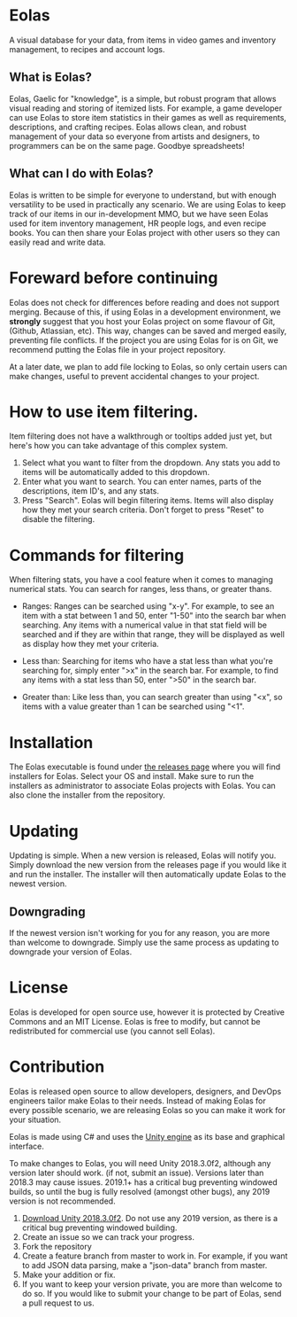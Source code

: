 # Eolas

A visual database for your data, from items in video games and inventory management, to recipes and account logs.

## What is Eolas?
Eolas, Gaelic for "knowledge", is a simple, but robust program that allows visual reading and storing of itemized lists. For example, a game developer can use Eolas to store item statistics in their games as well as requirements, descriptions, and crafting recipes. Eolas allows clean, and robust management of your data so everyone from artists and designers, to programmers can be on the same page. Goodbye spreadsheets!

## What can I do with Eolas?
Eolas is written to be simple for everyone to understand, but with enough versatility to be used in practically any scenario. We are using Eolas to keep track of our items in our in-development MMO, but we have seen Eolas used for item inventory management, HR people logs, and even recipe books. You can then share your Eolas project with other users so they can easily read and write data.

# Foreward before continuing
Eolas does not check for differences before reading and does not support merging. Because of this, if using Eolas in a development environment, we **strongly** suggest that you host your Eolas project on some flavour of Git, (Github, Atlassian, etc). This way, changes can be saved and merged easily, preventing file conflicts. If the project you are using Eolas for is on Git, we recommend putting the Eolas file in your project repository. 

At a later date, we plan to add file locking to Eolas, so only certain users can make changes, useful to prevent accidental changes to your project.

# How to use item filtering.
Item filtering does not have a walkthrough or tooltips added just yet, but here's how you can take advantage of this complex system.

1. Select what you want to filter from the dropdown. Any stats you add to items will be automatically added to this dropdown. 
2. Enter what you want to search. You can enter names, parts of the descriptions, item ID's, and any stats.
3. Press "Search". Eolas will begin filtering items. Items will also display how they met your search criteria. Don't forget to press "Reset" to disable the filtering.

# Commands for filtering
When filtering stats, you have a cool feature when it comes to managing numerical stats. You can search for ranges, less thans, or greater thans. 

- Ranges: Ranges can be searched using "x-y". For example, to see an item with a stat between 1 and 50, enter "1-50" into the search bar when searching. Any items with a numerical value in that stat field will be searched and if they are within that range, they will be displayed as well as display how they met your criteria. 

- Less than: Searching for items who have a stat less than what you're searching for, simply enter ">x" in the search bar. For example, to find any items with a stat less than 50, enter ">50" in the search bar.

- Greater than: Like less than, you can search greater than using "<x", so items with a value greater than 1 can be searched using "<1".

# Installation
The Eolas executable is found under [the releases page](https://github.com/Arylos07/Eolas/releases "the releases page") where you will find installers for Eolas. Select your OS and install. Make sure to run the installers as administrator to associate Eolas projects with Eolas. You can also clone the installer from the repository.

# Updating
Updating is simple. When a new version is released, Eolas will notify you. Simply download the new version from the releases page if you would like it and run the installer. The installer will then automatically update Eolas to the newest version.

## Downgrading
If the newest version isn't working for you for any reason, you are more than welcome to downgrade. Simply use the same process as updating to downgrade your version of Eolas.

# License
Eolas is developed for open source use, however it is protected by Creative Commons and an MIT License. Eolas is free to modify, but cannot be redistributed for commercial use (you cannot sell Eolas).

# Contribution
Eolas is released open source to allow developers, designers, and DevOps engineers tailor make Eolas to their needs. Instead of making Eolas for every possible scenario, we are releasing Eolas so you can make it work for your situation. 

Eolas is made using C# and uses the [Unity engine](https://unity3d.com/) as its base and graphical interface. 

To make changes to Eolas, you will need Unity 2018.3.0f2, although any version later should work. (if not, submit an issue). Versions later than 2018.3 may cause issues. 2019.1+ has a critical bug preventing windowed builds, so until the bug is fully resolved (amongst other bugs), any 2019 version is not recommended.

1. [Download Unity 2018.3.0f2](https://unity3d.com/get-unity/download/archive "Download Unity 2019.3.0f2"). Do not use any 2019 version, as there is a critical bug preventing windowed building.
2. Create an issue so we can track your progress.
3. Fork the repository
4. Create a feature branch from master to work in. For example, if you want to add JSON data parsing, make a "json-data" branch from master.
5. Make your addition or fix.
6. If you want to keep your version private, you are more than welcome to do so. If you would like to submit your change to be part of Eolas, send a pull request to us.
